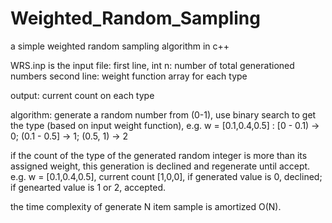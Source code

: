 # Weighted_Random_Sampling
a simple weighted random sampling algorithm in c++

WRS.inp is the input file:
first line, int n:  number of total generationed numbers
second line: weight function array for each type

output: 
current count on each type

algorithm:
generate a random number from (0-1), use binary search to get the type (based on input weight function),
e.g. w = [0.1,0.4,0.5] : [0 - 0.1) -> 0;  (0.1 - 0.5] -> 1; (0.5, 1) -> 2

if the count of the type of the generated random integer is more than its assigned weight, this generation is declined and regenerate until accept.
e.g. w = [0.1,0.4,0.5], current count [1,0,0],  if generated value is 0, declined; if genearted value is 1 or 2, accepted.

the time complexity of generate N item sample is amortized O(N).
